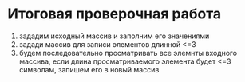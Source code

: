 # Итоговая проверочная работа
1. зададим исходный массив и заполним его значениями
1. задади массив для записи элементов длинной <=3
1. будем последовательно просматривать все элемнты входного массива, если длина просматриваемого элемента будет <=3 символам, запишем его в новый массив
